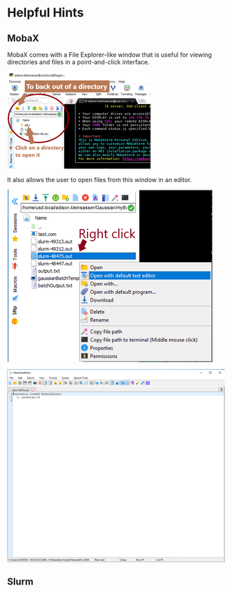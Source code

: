 # Helpful Hints

## MobaX

MobaX comes with a File Explorer-like window that is useful for viewing directories and files in a point-and-click interface.

![](../.gitbook/assets/image%20%2811%29.png)

It also allows the user to open files from this window in an editor.

![](../.gitbook/assets/screenshot-207.png)

![](../.gitbook/assets/openfile.PNG)

## Slurm









